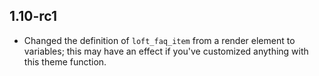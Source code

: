 ## 1.10-rc1
* Changed the definition of `loft_faq_item` from a render element to variables; this may have an effect if you've customized anything with this theme function.